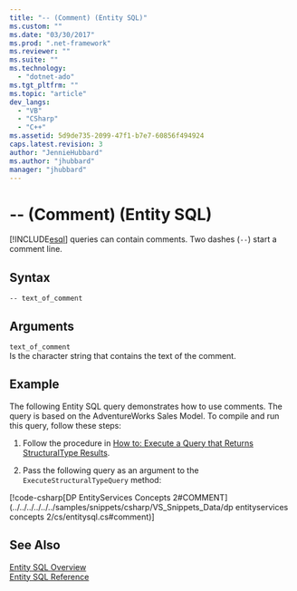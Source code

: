 ```yaml
---
title: "-- (Comment) (Entity SQL)"
ms.custom: ""
ms.date: "03/30/2017"
ms.prod: ".net-framework"
ms.reviewer: ""
ms.suite: ""
ms.technology: 
  - "dotnet-ado"
ms.tgt_pltfrm: ""
ms.topic: "article"
dev_langs: 
  - "VB"
  - "CSharp"
  - "C++"
ms.assetid: 5d9de735-2099-47f1-b7e7-60856f494924
caps.latest.revision: 3
author: "JennieHubbard"
ms.author: "jhubbard"
manager: "jhubbard"
---
```

# -- (Comment) (Entity SQL)
[!INCLUDE[esql](../../../../../../includes/esql-md.md)] queries can contain comments. Two dashes (`--`) start a comment line.  
  
## Syntax  
  
```  
-- text_of_comment  
```  
  
## Arguments  
 `text_of_comment`  
 Is the character string that contains the text of the comment.  
  
## Example  
 The following Entity SQL query demonstrates how to use comments. The query is based on the AdventureWorks Sales Model. To compile and run this query, follow these steps:  
  
1.  Follow the procedure in [How to: Execute a Query that Returns StructuralType Results](../../../../../../docs/framework/data/adonet/ef/how-to-execute-a-query-that-returns-structuraltype-results.md).  
  
2.  Pass the following query as an argument to the `ExecuteStructuralTypeQuery` method:  
  
 [!code-csharp[DP EntityServices Concepts 2#COMMENT](../../../../../../samples/snippets/csharp/VS_Snippets_Data/dp entityservices concepts 2/cs/entitysql.cs#comment)]  
  
## See Also  
 [Entity SQL Overview](../../../../../../docs/framework/data/adonet/ef/language-reference/entity-sql-overview.md)   
 [Entity SQL Reference](../../../../../../docs/framework/data/adonet/ef/language-reference/entity-sql-reference.md)
